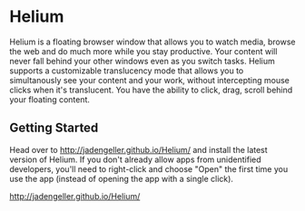 # Helium
Helium is a floating browser window that allows you to watch media, browse the web and do much more while you stay productive. Your content will never fall behind your other windows even as you switch tasks. Helium supports a customizable translucency mode that allows you to simultanously see your content and your work, without intercepting mouse clicks when it's translucent. You have the ability to click, drag, scroll behind your floating content. 

## Getting Started
Head over to http://jadengeller.github.io/Helium/ and install the latest version of Helium. If you don't already allow apps from unidentified developers, you'll need to right-click and choose "Open" the first time you use the app (instead of opening the app with a single click).

http://jadengeller.github.io/Helium/
